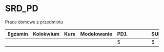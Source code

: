 # SRD_PD
Prace domowe z przedmiotu

|Egzamin   |Kolokwium   |Kurs   |Modelowanie   |PD1   |   |   |   |   |SUMA   | ZDAJE  |
|---|---|---|---|---|---|---|---|---|---|---|
|   |   |   |   | 5 |   |   |   |   | 5 |/50|
